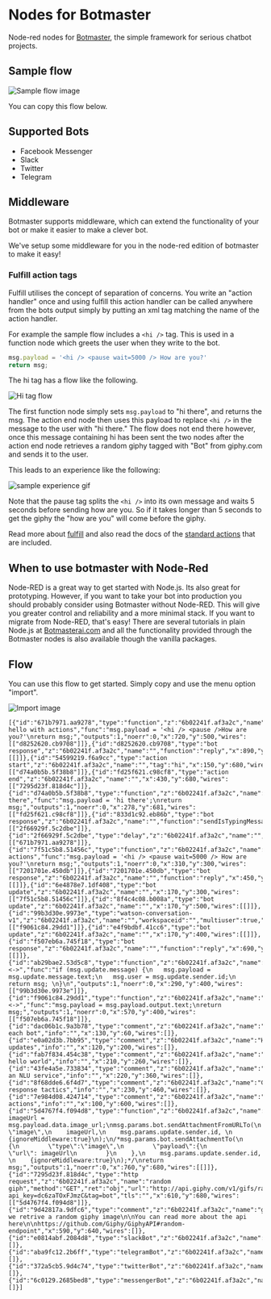 # Nodes for Botmaster

Node-red nodes for [Botmaster](http://botmasterai.com/), the simple framework for serious chatbot projects.

## Sample flow

![Sample flow image](https://raw.githubusercontent.com/botmasterai/node-red-contrib-botmaster/master/images/sample%20flow.png)

You can copy this flow below.

## Supported Bots

* Facebook Messenger
* Slack
* Twitter
* Telegram

## Middleware

Botmaster supports middleware, which can extend the functionality of your bot or make it easier to make a clever bot.

We've setup some middleware for you in the node-red edition of botmaster to make it easy!

### Fulfill action tags

Fulfill utilises the concept of separation of concerns. You write an "action handler" once and using fulfill this action handler can be called anywhere from the bots output simply by putting an xml tag matching the name of the action handler.


For example the sample flow includes a `<hi />` tag. This is used in a function node which greets the user when they write to the bot.

```js
msg.payload = '<hi /> <pause wait=5000 /> How are you?'
return msg;
```

The hi tag has a flow like the following.

![Hi tag flow](https://raw.githubusercontent.com/botmasterai/node-red-contrib-botmaster/master/images/action%20tag.png)

The first function node simply sets `msg.payload` to "hi there", and returns the msg. The action end node then uses this payload to replace `<hi />` in the message to the user with "hi there." The flow does not end there however, once this message containing hi has been sent the two nodes after the action end node retrieves a random giphy tagged with "Bot" from giphy.com and sends it to the user.

This leads to an experience like the following:

![sample experience gif](https://raw.githubusercontent.com/botmasterai/node-red-contrib-botmaster/master/images/sample%20experience.gif)

Note that the pause tag splits the `<hi />` into its own message and waits 5 seconds before sending how are you. So if it takes longer than 5 seconds to get the giphy the "how are you" will come before the giphy.

Read more about [fulfill](http://botmasterai.com/tutorials/using-fulfill/) and also read the docs of the [standard actions](https://github.com/botmasterai/botmaster-fulfill-actions) that are included.



## When to use botmaster with Node-Red

Node-RED is a great way to get started with Node.js. Its also great for prototyping. However, if you want to take your bot into production you should probably consider using Botmaster without Node-RED. This will give you greater control and reliability and a more minimal stack. If you want to migrate from Node-RED, that's easy! There are several tutorials in plain Node.js at [Botmasterai.com](http://botmasterai.com/) and all the functionality provided through the Botmaster nodes is also available though the vanilla packages.

## Flow

You can use this flow to get started. Simply copy and use the menu option "import".

![Import image](https://raw.githubusercontent.com/botmasterai/node-red-contrib-botmaster/master/images/import%20flow.png)

```
[{"id":"671b7971.aa9278","type":"function","z":"6b02241f.af3a2c","name":"say hello with actions","func":"msg.payload = '<hi /> <pause />How are you?'\nreturn msg;","outputs":1,"noerr":0,"x":720,"y":500,"wires":[["d8252620.cb9708"]]},{"id":"d8252620.cb9708","type":"bot response","z":"6b02241f.af3a2c","name":"","function":"reply","x":890,"y":500,"wires":[[]]},{"id":"54599219.f6a9cc","type":"action start","z":"6b02241f.af3a2c","name":"","tag":"hi","x":150,"y":680,"wires":[["d74a0b5b.5f38b8"]]},{"id":"fd25f621.c98cf8","type":"action end","z":"6b02241f.af3a2c","name":"","x":430,"y":680,"wires":[["7295d23f.818d4c"]]},{"id":"d74a0b5b.5f38b8","type":"function","z":"6b02241f.af3a2c","name":"hi there","func":"msg.payload = 'hi there';\nreturn msg;","outputs":1,"noerr":0,"x":278,"y":681,"wires":[["fd25f621.c98cf8"]]},{"id":"833d1c92.eb86b","type":"bot response","z":"6b02241f.af3a2c","name":"","function":"sendIsTypingMessageTo","x":350,"y":500,"wires":[["2f66929f.5c2dbe"]]},{"id":"2f66929f.5c2dbe","type":"delay","z":"6b02241f.af3a2c","name":"","pauseType":"delay","timeout":"5","timeoutUnits":"seconds","rate":"1","nbRateUnits":"1","rateUnits":"second","randomFirst":"1","randomLast":"5","randomUnits":"seconds","drop":false,"x":540,"y":500,"wires":[["671b7971.aa9278"]]},{"id":"7f51c5b8.51456c","type":"function","z":"6b02241f.af3a2c","name":"hello actions","func":"msg.payload = '<hi /> <pause wait=5000 /> How are you?'\nreturn msg;","outputs":1,"noerr":0,"x":310,"y":300,"wires":[["7201701e.450db"]]},{"id":"7201701e.450db","type":"bot response","z":"6b02241f.af3a2c","name":"","function":"reply","x":450,"y":300,"wires":[[]]},{"id":"6e4878e7.1df408","type":"bot update","z":"6b02241f.af3a2c","name":"","x":170,"y":300,"wires":[["7f51c5b8.51456c"]]},{"id":"8f4c4c08.b008a","type":"bot update","z":"6b02241f.af3a2c","name":"","x":170,"y":500,"wires":[[]]},{"id":"99b3d30e.9973e","type":"watson-conversation-v1","z":"6b02241f.af3a2c","name":"","workspaceid":"","multiuser":true,"context":true,"x":430,"y":400,"wires":[["f9061c84.29dd1"]]},{"id":"e4f9bdbf.41cc6","type":"bot update","z":"6b02241f.af3a2c","name":"","x":170,"y":400,"wires":[[]]},{"id":"f507eb6a.745f18","type":"bot response","z":"6b02241f.af3a2c","name":"","function":"reply","x":690,"y":400,"wires":[[]]},{"id":"ab29bae2.53d5c8","type":"function","z":"6b02241f.af3a2c","name":"<->","func":"if (msg.update.message) {\n   msg.payload = msg.update.message.text;\n   msg.user = msg.update.sender.id;\n   return msg; \n}\n","outputs":1,"noerr":0,"x":290,"y":400,"wires":[["99b3d30e.9973e"]]},{"id":"f9061c84.29dd1","type":"function","z":"6b02241f.af3a2c","name":"<->","func":"msg.payload = msg.payload.output.text;\nreturn msg;","outputs":1,"noerr":0,"x":570,"y":400,"wires":[["f507eb6a.745f18"]]},{"id":"dac06b1c.9a3b78","type":"comment","z":"6b02241f.af3a2c","name":"Configure each bot","info":"","x":130,"y":60,"wires":[]},{"id":"e0a02d3b.7bb95","type":"comment","z":"6b02241f.af3a2c","name":"Handling updates","info":"","x":120,"y":200,"wires":[]},{"id":"fab7f834.454c38","type":"comment","z":"6b02241f.af3a2c","name":"Simple hello world","info":"","x":210,"y":260,"wires":[]},{"id":"43fe4a5e.733834","type":"comment","z":"6b02241f.af3a2c","name":"Using an NLU service","info":"","x":220,"y":360,"wires":[]},{"id":"8f68dde6.6f4d7","type":"comment","z":"6b02241f.af3a2c","name":"Chaining response tactics","info":"","x":230,"y":460,"wires":[]},{"id":"7e984d08.424714","type":"comment","z":"6b02241f.af3a2c","name":"Defining actions","info":"","x":100,"y":600,"wires":[]},{"id":"5d4767f4.f094d8","type":"function","z":"6b02241f.af3a2c","name":"sendUrl","func":"var imageUrl = msg.payload.data.image_url;\nmsg.params.bot.sendAttachmentFromURLTo(\n    \"image\",\n    imageUrl,\n    msg.params.update.sender.id, \n    {ignoreMiddleware:true}\n);\n/*msg.params.bot.sendAttachmentTo(\n    {\n        \"type\":\"image\",\n        \"payload\":{\n            \"url\": imageUrl\n        }\n    },\n    msg.params.update.sender.id, \n    {ignoreMiddleware:true}\n);*/\nreturn msg;","outputs":1,"noerr":0,"x":760,"y":680,"wires":[[]]},{"id":"7295d23f.818d4c","type":"http request","z":"6b02241f.af3a2c","name":"random giph","method":"GET","ret":"obj","url":"http://api.giphy.com/v1/gifs/random?api_key=dc6zaTOxFJmzC&tag=bot","tls":"","x":610,"y":680,"wires":[["5d4767f4.f094d8"]]},{"id":"9d42817a.9dfc6","type":"comment","z":"6b02241f.af3a2c","name":"giphy","info":"Here we retrive a random giphy image\n\nYou can read more about the api here\n\nhttps://github.com/Giphy/GiphyAPI#random-endpoint","x":590,"y":640,"wires":[]},{"id":"e0814abf.2084d8","type":"slackBot","z":"6b02241f.af3a2c","name":"","clientId":"","clientSecret":"","webhookEndpoint":"","x":380,"y":140,"wires":[]},{"id":"aba9fc12.2b6ff","type":"telegramBot","z":"6b02241f.af3a2c","name":"","authToken":"","webhookEndpoint":"","x":550,"y":140,"wires":[]},{"id":"372a5cb5.9d4c74","type":"twitterBot","z":"6b02241f.af3a2c","name":"","consumerKey":"","consumerSecret":"","accessToken":"","accessTokenSecret":"","x":700,"y":140,"wires":[]},{"id":"6c0129.2685bed8","type":"messengerBot","z":"6b02241f.af3a2c","name":"","verifyToken":"","pageToken":"","fbAppSecret":"","webhookEndpoint":"/","x":220,"y":140,"wires":[]}]
```

